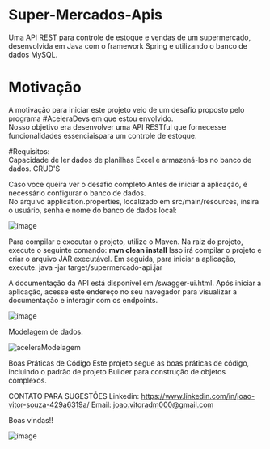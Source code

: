 # Super-Mercados-Apis
Uma API REST para controle de estoque e vendas de um supermercado, desenvolvida em Java com o framework Spring e utilizando o banco de dados MySQL.

# Motivação

A motivação para iniciar este projeto veio de um desafio proposto pelo programa #AceleraDevs em que estou envolvido. <br>
Nosso objetivo era desenvolver uma API RESTful que fornecesse funcionalidades essenciaispara um controle de estoque.

#Requisitos:
<br>
Capacidade de ler dados de planilhas Excel e armazená-los no banco de dados.
CRUD'S <br>


Caso voce queira ver o desafio completo
Antes de iniciar a aplicação, é necessário configurar o banco de dados. <br>
No arquivo application.properties, localizado em src/main/resources,
insira o usuário, senha e nome do banco de dados local:


![image](https://github.com/joao25082001/Super-Mercados-Apis/assets/114589490/596d600f-f324-4e2e-a92f-3aec3fa91acb)



Para compilar e executar o projeto, utilize o Maven. Na raiz do projeto, execute o seguinte comando:
**mvn clean install**
Isso irá compilar o projeto e criar o arquivo JAR executável. Em seguida, para iniciar a aplicação, execute:
java -jar target/supermercado-api.jar

A documentação da API está disponível em /swagger-ui.html. Após iniciar a aplicação, acesse este endereço no seu navegador para visualizar a documentação e interagir com os endpoints.


![image](https://github.com/joao25082001/Super-Mercados-Apis/assets/114589490/3831ae2f-8a21-454c-9211-08b13102ed4a)


Modelagem de dados:<br>

![aceleraModelagem](https://github.com/joao25082001/Super-Mercados-Apis/assets/114589490/565a2ae3-e10f-4529-a202-7f274edfc65f)


Boas Práticas de Código
Este projeto segue as boas práticas de código, incluindo o padrão de projeto Builder para construção de objetos complexos.

CONTATO PARA SUGESTÕES
Linkedin: https://www.linkedin.com/in/joao-vitor-souza-429a6319a/
Email: joao.vitoradm000@gmail.com

Boas vindas!!


![image](https://github.com/joao25082001/Super-Mercados-Apis/assets/114589490/6fd66a9a-415e-4832-88f0-1f2509f5c645)


